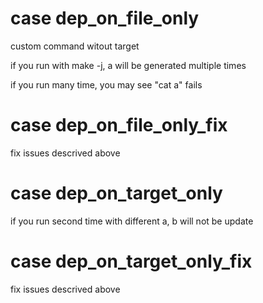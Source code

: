 
# case dep_on_file_only

custom command witout target

if you run with make -j, a will be generated multiple times

if you run many time, you may see "cat a" fails

# case dep_on_file_only_fix

fix issues descrived above

# case dep_on_target_only

if you run second time with different a, b will not be update

# case dep_on_target_only_fix

fix issues descrived above
